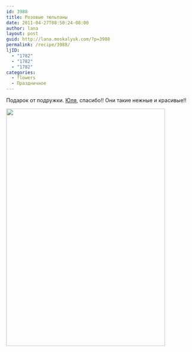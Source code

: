 ```yaml
---
id: 3988
title: Розовые тюльпаны
date: 2011-04-27T08:50:24-08:00
author: lana
layout: post
guid: http://lana.moskalyuk.com/?p=3988
permalink: /recipe/3988/
ljID:
  - "1782"
  - "1782"
  - "1782"
categories:
  - flowers
  - Праздничное
---
```

Подарок от подружки. [Юля](http://julkou.livejournal.com/), спасибо!! Они такие нежные и красивые!!

<img loading="lazy" class="alignnone" title="flowers" src="http://farm6.static.flickr.com/5029/5661111311_2fb31b9cc0_z.jpg" alt="" width="427" height="640" />